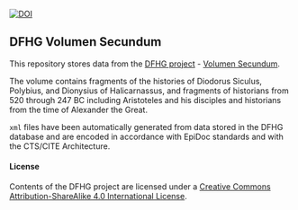 [![DOI](https://zenodo.org/badge/72339628.svg)](https://zenodo.org/badge/latestdoi/72339628)

## DFHG Volumen Secundum

This repository stores data from the [DFHG project](http://www.dfhg-project.org/) - [Volumen Secundum](http://www.dfhg-project.org/DFHG/index.php?volume=Volumen%20secundum).

The volume contains fragments of the histories of Diodorus Siculus, Polybius, and Dionysius of Halicarnassus, and fragments of historians from 520 through 247 BC including Aristoteles and his disciples and historians from the time of Alexander the Great.

`xml` files have been automatically generated from data stored in the DFHG database and are encoded in accordance with EpiDoc standards and with the CTS/CITE Architecture.

#### License
Contents of the DFHG project are licensed under a [Creative Commons Attribution-ShareAlike 4.0 International License](https://creativecommons.org/licenses/by-sa/4.0/).
